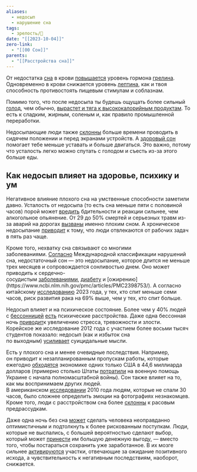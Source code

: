```yaml
---
aliases:
  - недосып
  - нарушение сна
tags:
  - зрелость/🌱
date: "[[2023-10-04]]"
zero-link:
  - "[[00 Сон]]"
parents:
  - "[[Расстройства сна]]"
---
```

От недостатка [сна](Сон.md) в крови [повышается](https://pubmed.ncbi.nlm.nih.gov/32537891/) уровень гормона [грелина](Грелин.md). Одновременно в крови снижается уровень [лептина](Лептин.md), как и твоя способность противостоять пищевым стимулам и соблазнам.

Помимо того, что после недосыпа ты будешь ощущать более сильный [голод](Голод.md), чем обычно, [вырастет и тяга к высококалорийным продуктам](https://pubmed.ncbi.nlm.nih.gov/27689899/). То есть к сладким, жирным, соленым и, как правило промышленной переработки.

Недосыпающие люди также [склонны](https://onlinelibrary.wiley.com/doi/full/10.1111/obr.12381) больше времени проводить в сидячем положении и перед экранами устройств. А [здоровый сон](Качественный%20сон.md) помогает тебе меньше уставать и больше двигаться. Это важно, потому что усталость легко можно спутать с голодом и съесть из-за этого больше еды.

## Как недосып влияет на здоровье, психику и ум
Негативное влияние плохого сна на умственные способности заметили давно. Усталость от недосыпа (то есть сна меньше пяти с половиной часов) порой может [вредить](https://www.nature.com/articles/40775#:~:text=Here%20we%20equate%20the%20performance%20impairment%20caused%20by%20fatigue%20with%20that%20due%20to%20alcohol%20intoxication%2C%20and%20show%20that%20moderate%20levels%20of%20fatigue%20produce%20higher%20levels%20of%20impairment%20than%20the%20proscribed%20level%20of%20alcohol%20intoxication.) бдительности и реакции сильнее, чем алкогольное опьянение. От 29 до 50% смертей и серьезных травм из-за аварий на дорогах [вызваны](https://www.ncbi.nlm.nih.gov/pmc/articles/PMC4340239/#:~:text=29%25%20to%2050%25%20of%20deaths%20and%20serious%20injuries%20related%20to%20motor%20vehicles%20are%20thought%20to%20be%20associated%20with%20driver%20sleepiness.1%2C2%20Sleep%20deprivation%20is%20known%20to%20impair%20vigilance%20and%20reaction%20time%20similar%20to%20having%20an%20elevated%20blood%20alcohol%20concentration) именно плохим сном. А хроническое недосыпание [приводит](https://www.ncbi.nlm.nih.gov/pmc/articles/PMC6473877/#:~:text=Chronic%20insufficient%20sleep%20duration%20equivalent%20to%20an%20average%20of%205.6%20h%20of%20sleep%20during%20a%2024%2Dh%20period%20has%20been%20found%20to%20double%20neurobehavioral%20reaction%20time%20performance%20and%20to%20increase%20lapses%20of%20attention%20fivefold.) к тому, что люди отвлекаются от рабочих задач в пять раз чаще.

Кроме того, нехватку сна связывают со многими заболеваниями. [Согласно](https://www.ncbi.nlm.nih.gov/pmc/articles/PMC6473877/#:~:text=According%20to%20the%20International%20Classification%20of%20Sleep%20Disorders%20(ICSD%2D3)%2C%20insufficient%20sleep%20is%20defined%20as%20a%20curtailed%20sleep%20pattern%20that%20has%20persisted%20for%20at%20least%20three%20months%20for%20most%20days%20of%20the%20week%2C%20along%20with%20complaints%20of%20sleepiness%20during%20the%20day.) Международной классификации нарушений сна, недостаточный сон — это недосыпание, которое длится не меньше трех месяцев и сопровождается сонливостью днем. Оно может приводить к сердечно-сосудистым [заболеваниями](https://pubmed.ncbi.nlm.nih.gov/21300732/), [диабету](https://pubmed.ncbi.nlm.nih.gov/15851636/#:~:text=A%20sleep%20duration%20of%206%20hours%20or%20less%20or%209%20hours%20or%20more%20is%20associated%20with%20increased%20prevalence%20of%20DM%20and%20IGT.) и [ожирению](https://www.ncbi.nlm.nih.gov/pmc/articles/PMC2398753/). А согласно китайскому [исследованию](https://acsjournals.onlinelibrary.wiley.com/doi/10.1002/cncr.34951#:~:text=The%20risk%20of%20incident%20cancer%20increased%20by%2069%25%20(HR%2C%201.69%3B%2095%25%20CI%2C%201.19%E2%80%932.39)%20in%20individuals%20who%20slept%20for%20%3C7%C2%A0h%20per%20day%20(vs.%207%20to%20%E2%89%A48%C2%A0h)%2C) 2023 года, у тех, кто спит меньше семи часов, риск развития рака на 69% выше, чем у тех, кто спит больше.  

Недосып влияет и на психическое состояние. Более чем у 40% людей с [бессонницей](Бессонница.md) [есть](https://www.ncbi.nlm.nih.gov/pmc/articles/PMC4531410/#:~:text=In%20fact%2C%20upward%20of%2040%25%20of%20people%20with%20insomnia%20are%20estimated%20to%20have%20a%20comorbid%20psychiatric%20condition) психические расстройства. Даже одна бессонная ночь [приводит](https://pubmed.ncbi.nlm.nih.gov/22309720/#:~:text=Sleep%2Ddeprived%20participants,stress%20performance%20demands.)к увеличению стресса, тревожности и злости. Корейское же исследование 2012 года с участием более восьми тысяч студентов показало: недосып (как и избыток сна по выходным) [усиливает](https://www.ncbi.nlm.nih.gov/pmc/articles/PMC3296786/#:~:text=BISS%20was%20found%20to%20be%20associated%20with%20increased%20suicidality.%20Weekend%20oversleep%20was%20associated%20with%20suicidality) суицидальные мысли. 

Есть у плохого сна и менее очевидные последствия. Например, он приводит к незапланированным пропускам работы, которые ежегодно [обходятся](https://www.sleepfoundation.org/how-sleep-works/sleep-facts-statistics#:~:text=Lack%20of%20sleep%20or%20poor%20sleep%20results%20in%20unplanned%20absences%20from%20work%20that%20cost%20the%20U.S.%20economy%20%2444.6%20billion%20each%20year) экономике одних только США в 44,6 миллиарда долларов (примерно столько Штаты [потратили](https://www.washingtonpost.com/world/2023/08/04/ukraine-war-us-spending/#:~:text=That%20includes%20more%20than%20%2443%20billion%20in%20military%20aid.) на военную помощь Украине с начала полномасштабной войны). Сон также влияет на то, как мы воспринимаем других людей. В американском [исследовании](https://www.ncbi.nlm.nih.gov/pmc/articles/PMC2831427/#:~:text=Participants%20in%20the%20total%20sleep%20deprivation%20condition%20were%20similarly%20awake%20across%20Day%201%2C%20but%20were%20subsequently%20kept%20awake%20in%20the%20sleep%20laboratory%20under%20full%20supervision%20across%20Night%201%20and%20across%20Day%202%2C%20accumulating%20a%20mean%20of%2030.9%20h%20(SD%20%C2%B1%201.4)%20of%20total%20sleep%20deprivation%20prior%20to%20Test1) 2010 года людям, которые не спали 30 часов, было сложнее определить эмоции на фотографиях незнакомцев. Кроме того, люди с расстройством сна более [склонны](https://www.ncbi.nlm.nih.gov/pmc/articles/PMC5791747/#:~:text=Sleep%20problems%20affect,implicit%20racial%20biases.) к расовым предрассудкам.

Даже одна ночь без сна [может](https://corporate.dukehealth.org/news/sleep-deprived-people-make-risky-decisions-based-too-much-optimism#:~:text=The%20scientists%20showed%2C%20using%20a%20functional%20MRI%2C%20that%20a%20night%20of%20sleep%20deprivation%20leads%20to%20increased%20brain%20activity%20in%20brain%20regions%20that%20assess%20positive%20outcomes%2C%20while%20at%20the%20same%20time%2C%20this%20deprivation%20leads%20to%20decreased%20activation%20in%20the%20brain%20areas%20that%20process%20negative%20outcomes.) сделать человека неоправданно оптимистичным и подтолкнуть к более рискованным поступкам. Люди, которые не выспались, с большей вероятностью сделают выбор, который может [принести](https://www.jneurosci.org/content/31/10/3712#:~:text=A%20single%20night%20of%20sleep%20deprivation%20(SD)%20evoked%20a%20strategy%20shift%20during%20risky%20decision%20making%20such%20that%20healthy%20human%20volunteers%20moved%20from%20defending%20against%20losses%20to%20seeking%20increased%20gains.) им большую денежную выгоду, — вместо того, чтобы постараться сохранить уже заработанное. В их мозге сильнее [активируются](https://www.jneurosci.org/content/31/10/3712#:~:text=In%20support%20of,positive%20outcomes%20respectively) участки, отвечающие за ожидание позитивного исхода, а чувствительность к негативным последствиям, наоборот, снижается.